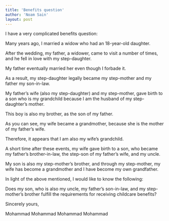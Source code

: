 ```yaml
---
title: 'Benefits question'
author: 'Noam Sain'
layout: post
---
```


I have a very complicated benefits question:

Many years ago, I married a widow who had an 18-year-old daughter.

After the wedding, my father, a widower, came to visit a number of times, and he fell in love with my step-daughter.

My father eventually married her even though I forbade it.

As a result, my step-daughter legally became my step-mother and my father my son-in-law.

My father’s wife (also my step-daughter) and my step-mother, gave birth to a son who is my grandchild because I am the husband of my step-daughter’s mother.

This boy is also my brother, as the son of my father.

As you can see, my wife became a grandmother, because she is the mother of my father’s wife.

Therefore, it appears that I am also my wife’s grandchild.

A short time after these events, my wife gave birth to a son, who became my father’s brother-in-law, the step-son of my father’s wife, and my uncle.

My son is also my step-mother’s brother, and through my step-mother, my wife has become a grandmother and I have become my own grandfather.

In light of the above mentioned, I would like to know the following:

Does my son, who is also my uncle, my father’s son-in-law, and my step-mother’s brother fulfill the requirements for receiving childcare benefits?

Sincerely yours,

Mohammad Mohammad Mohammad Mohammad